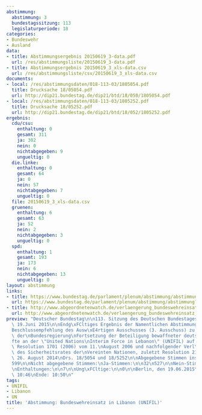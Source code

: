 ```yaml
---
abstimmung:
  abstimmung: 3
  bundestagssitzung: 113
  legislaturperiode: 18
categories:
- Bundeswehr
- Ausland
data:
- title: Abstimmungsergebnis 20150619_3-data.pdf
  url: /res/abstimmungsliste/20150619_3-data.pdf
- title: Abstimmungsergebnis 20150619_3_xls-data.csv
  url: /res/abstimmungsliste/csv/20150619_3_xls-data.csv
documents:
- local: /res/abstimmungsdaten/018-113-03/1805054.pdf
  title: Drucksache 18/05054.pdf
  url: http://dip21.bundestag.de/dip21/btd/18/050/1805054.pdf
- local: /res/abstimmungsdaten/018-113-03/1805252.pdf
  title: Drucksache 18/05252.pdf
  url: http://dip21.bundestag.de/dip21/btd/18/052/1805252.pdf
ergebnis:
  cdu/csu:
    enthaltung: 0
    gesamt: 311
    ja: 302
    nein: 0
    nichtabgegeben: 9
    ungueltig: 0
  die.linke:
    enthaltung: 0
    gesamt: 64
    ja: 0
    nein: 57
    nichtabgegeben: 7
    ungueltig: 0
  file: 20150619_3_xls-data.csv
  gruenen:
    enthaltung: 6
    gesamt: 63
    ja: 52
    nein: 2
    nichtabgegeben: 3
    ungueltig: 0
  spd:
    enthaltung: 1
    gesamt: 193
    ja: 173
    nein: 6
    nichtabgegeben: 13
    ungueltig: 0
layout: abstimmung
links:
- title: https://www.bundestag.de/parlament/plenum/abstimmung/abstimmung?id=345
  url: https://www.bundestag.de/parlament/plenum/abstimmung/abstimmung?id=345
- title: http://www.abgeordnetenwatch.de/verlaengerung_bundeswehreinsatz_libanon_unifil-1105-738.html
  url: http://www.abgeordnetenwatch.de/verlaengerung_bundeswehreinsatz_libanon_unifil-1105-738.html
preview: "Deutscher Bundestag\n\n113. Sitzung des Deutschen Bundestages\nam Freitag,\
  \ 19.Juni 2015\n\nEndg\xFCltiges Ergebnis der Namentlichen Abstimmung Nr. 3\n\n\
  Beschlussempfehlung des Ausw\xE4rtigen Ausschusses (3. Ausschuss) zu dem Antrag\
  \ der\nBundesregierung\nFortsetzung der Beteiligung bewaffneter deutscher Streitkr\xE4\
  fte an der \"United Nations\nInterim Force in Lebanon\" (UNIFIL) auf Grundlage der\
  \ Resolution 1701 (2006) vom 11.\nAugust 2006 und nachfolgender Verl\xE4ngerungsresolutionen\
  \ des Sicherheitsrates der\nVereinten Nationen, zuletzt Resolution 2172 (2014) vom\
  \ 26. August 2014\nDrs. 18/5054 und 18/5252\n\nAbgegebene Stimmen insgesamt:\n\n\
  599\n\nNicht abgegebene Stimmen:\nJa-Stimmen:\n\n32\n527\n\nNein-Stimmen:\n\n65\n\
  \nEnthaltungen:\n\n7\n\nUng\xFCltige:\n\n0\n\nBerlin, den 19.06.2015\n\nBeginn:\
  \ 10:46\nEnde: 10:50\n"
tags:
- UNIFIL
- Libanon
- UN
title: 'Abstimmung: Bundeswehreinsatz in Libanon (UNIFIL)'
---
```

